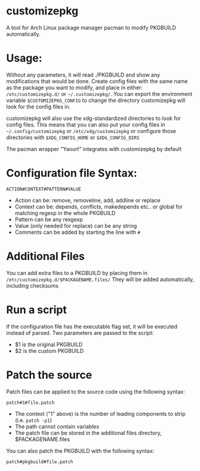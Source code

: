 customizepkg
============

A tool for Arch Linux package manager pacman to modify PKGBUILD automatically.

# Usage: #

Without any parameters, it will read ./PKGBUILD and show any modifications that would be done.
Create config files with the same name as the package you want to modify, and place in either:
`/etc/customizepkg.d/` or `~/.customizepkg/`. You can export the environment
variable `$CUSTOMIZEPKG_CONFIG` to change the directory customizepkg will look
for the config files in.

customizepkg will also use the xdg-standardized directories to look for config files.
This means that you can also put your config files in `~/.config/customizepkg` or `/etc/xdg/customizepkg` or configure 
those directories with `$XDG_CONFIG_HOME` or `$XDG_CONFIG_DIRS`

The pacman wrapper "Yaourt" integrates with customizepkg by default

# Configuration file Syntax: #

```
ACTION#CONTEXT#PATTERN#VALUE
```

- Action can be: remove, removeline, add, addline or replace
- Context can be: depends, conflicts, makedepends etc.. or global for matching regexp in the whole PKGBUILD
- Pattern can be any rexgexp
- Value (only needed for replace) can be any string
- Comments can be added by starting the line with `#`

# Additional Files #

You can add extra files to a PKGBUILD by placing them in `/etc/customizepkg.d/$PACKAGENAME.files/`
They will be added automatically, including checksums

# Run a script #

If the configuration file has the executable flag set, it will be executed instead of parsed.
Two parameters are passed to the script:

- $1 is the original PKGBUILD
- $2 is the custom PKGBUILD

# Patch the source #

Patch files can be applied to the source code using the following syntax:

```
patch#1#file.patch
```

- The context ("1" above) is the number of leading components to strip (i.e. `patch -p1`)
- The path cannot contain variables
- The patch file can be stored in the additional files directory, $PACKAGENAME.files

You can also patch the PKGBUILD with the following syntax:

```
patch#pkgbuild#file.patch
```
